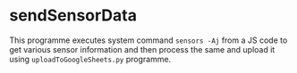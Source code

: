 # sendSensorData

This programme executes system command `sensors -Aj` from a JS code to get various sensor information and then process the same and upload it using `uploadToGoogleSheets.py` programme.
